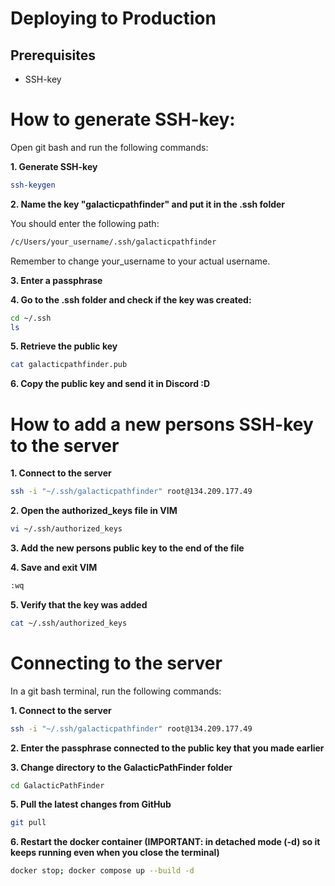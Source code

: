 # Deploying to Production

## Prerequisites

- SSH-key

# How to generate SSH-key:

Open git bash and run the following commands:

**1. Generate SSH-key**

```bash
ssh-keygen
```

**2. Name the key "galacticpathfinder" and put it in the .ssh folder**

You should enter the following path:

```bash
/c/Users/your_username/.ssh/galacticpathfinder
```

Remember to change your_username to your actual username.

**3. Enter a passphrase**

**4. Go to the .ssh folder and check if the key was created:**

```bash
cd ~/.ssh
ls
```

**5. Retrieve the public key**

```bash
cat galacticpathfinder.pub
```

**6. Copy the public key and send it in Discord :D**

# How to add a new persons SSH-key to the server

**1. Connect to the server**

```bash
ssh -i "~/.ssh/galacticpathfinder" root@134.209.177.49
```

**2. Open the authorized_keys file in VIM**

```bash
vi ~/.ssh/authorized_keys
```

**3. Add the new persons public key to the end of the file**

**4. Save and exit VIM**

```bash
:wq
```

**5. Verify that the key was added**

```bash
cat ~/.ssh/authorized_keys
```

# Connecting to the server

In a git bash terminal, run the following commands:

**1. Connect to the server**

```bash
ssh -i "~/.ssh/galacticpathfinder" root@134.209.177.49
```

**2. Enter the passphrase connected to the public key that you made earlier**

**3. Change directory to the GalacticPathFinder folder**

```bash
cd GalacticPathFinder
```

**5. Pull the latest changes from GitHub**

```bash
git pull
```

**6. Restart the docker container (IMPORTANT: in detached mode (-d) so it keeps running even when you close the terminal)**

```bash // TODO: Docker stop is NOT CORRECT!
docker stop; docker compose up --build -d
```
